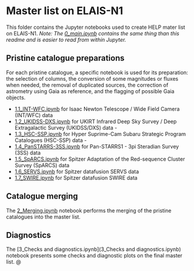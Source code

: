 # Master list on ELAIS-N1

This folder contains the Jupyter notebooks used to create HELP mater list on
ELAIS-N1. *Note: The [0_main.ipynb](0_main.ipynb) contains the same thing than
this readme and is easier to read from within Jupyter.*

## Pristine catalogue preparations

For each pristine catalogue, a specific notebook is used for its preparation:
the selection of columns, the conversion of some magnitudes or fluxes when
needed, the removal of duplicated sources, the correction of astrometry using
Gaia as reference, and the flagging of possible Gaia objects.

- [1.1_INT-WFC.ipynb](1.1_INT-WFC.ipynb) for Isaac Newton Telescope / Wide Field
  Camera (INT/WFC) data
- [1.2_UKIDSS-DXS.ipynb](1.2_UKIDSS-DXS.ipynb) for UKIRT Infrared Deep Sky
  Survey / Deep Extragalactic Survey (UKIDSS/DXS) data -
- [1.3_HSC-SSP.ipynb](1.3_HSC-SSP.ipynb) for Hyper Suprime-Cam Subaru Strategic
  Program Catalogues (HSC-SSP) data -
- [1.4_PanSTARRS-3SS.ipynb](1.4_PanSTARRS-3SS.ipynb) for Pan-STARRS1 - 3pi
  Steradian Survey (3SS) data
- [1.5_SpARCS.ipynb](1.5_SpARCS.ipynb) for Spitzer Adaptation of the
  Red-sequence Cluster Survey (SpARCS) data
- [1.6_SERVS.ipynb](1.6_SERVS.ipynb) for Spitzer datafusion SERVS data
- [1.7_SWIRE.ipynb](1.7_SWIRE.ipynb) for Spitzer datafusion SWIRE data

## Catalogue merging

The [2_Merging.ipynb](2_Merging.ipynb) notebook performs the merging of the
pristine catalogues into the master list.

## Diagnostics

The [3_Checks and diagnostics.ipynb](3_Checks and diagnostics.ipynb) notebook
presents some checks and diagnostic plots on the final master list.  @<BS>
